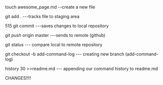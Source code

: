   touch awesome_page.md
  	--create a new file

  git add .
  	---tracks file to staging area

  515  git commit
  	---saves changes to local repository

  git push origin master
  	---sends to remote (github)

  git status
    --- compare local to remote repository

  git checkout -b add-command-log
  	--- creating new branch (add-command-log)

  history 30 >>readme.md
   --- appending our command history to readme.md


   CHANGES!!!!
